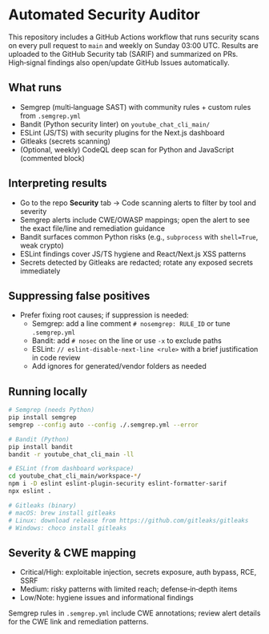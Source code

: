 # Automated Security Auditor

This repository includes a GitHub Actions workflow that runs security scans on every pull request to `main` and weekly on Sunday 03:00 UTC. Results are uploaded to the GitHub Security tab (SARIF) and summarized on PRs. High‑signal findings also open/update GitHub Issues automatically.

## What runs

- Semgrep (multi‑language SAST) with community rules + custom rules from `.semgrep.yml`
- Bandit (Python security linter) on `youtube_chat_cli_main/`
- ESLint (JS/TS) with security plugins for the Next.js dashboard
- Gitleaks (secrets scanning)
- (Optional, weekly) CodeQL deep scan for Python and JavaScript (commented block)

## Interpreting results

- Go to the repo **Security** tab → Code scanning alerts to filter by tool and severity
- Semgrep alerts include CWE/OWASP mappings; open the alert to see the exact file/line and remediation guidance
- Bandit surfaces common Python risks (e.g., `subprocess` with `shell=True`, weak crypto)
- ESLint findings cover JS/TS hygiene and React/Next.js XSS patterns
- Secrets detected by Gitleaks are redacted; rotate any exposed secrets immediately

## Suppressing false positives

- Prefer fixing root causes; if suppression is needed:
  - Semgrep: add a line comment `# nosemgrep: RULE_ID` or tune `.semgrep.yml`
  - Bandit: add `# nosec` on the line or use `-x` to exclude paths
  - ESLint: `// eslint-disable-next-line <rule>` with a brief justification in code review
  - Add ignores for generated/vendor folders as needed

## Running locally

```bash
# Semgrep (needs Python)
pip install semgrep
semgrep --config auto --config ./.semgrep.yml --error

# Bandit (Python)
pip install bandit
bandit -r youtube_chat_cli_main -ll

# ESLint (from dashboard workspace)
cd youtube_chat_cli_main/workspace-*/
npm i -D eslint eslint-plugin-security eslint-formatter-sarif
npx eslint .

# Gitleaks (binary)
# macOS: brew install gitleaks
# Linux: download release from https://github.com/gitleaks/gitleaks
# Windows: choco install gitleaks
```

## Severity & CWE mapping

- Critical/High: exploitable injection, secrets exposure, auth bypass, RCE, SSRF
- Medium: risky patterns with limited reach; defense‑in‑depth items
- Low/Note: hygiene issues and informational findings

Semgrep rules in `.semgrep.yml` include CWE annotations; review alert details for the CWE link and remediation patterns.

